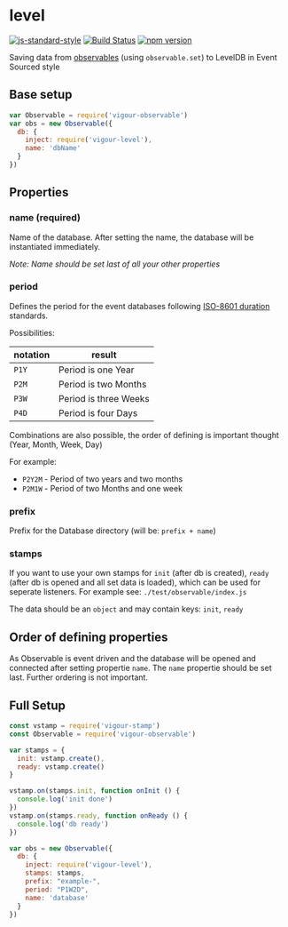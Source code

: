 # level
[![js-standard-style](https://img.shields.io/badge/code%20style-standard-brightgreen.svg)](http://standardjs.com/)
[![Build Status](https://travis-ci.org/vigour-io/level.svg?branch=master)](https://travis-ci.org/vigour-io/level)
[![npm version](https://badge.fury.io/js/vigour-level.svg)](https://badge.fury.io/js/vigour-level)

Saving data from [observables](https://github.com/vigour-io/observable) (using `observable.set`) to LevelDB in Event Sourced style

## Base setup

```javascript
var Observable = require('vigour-observable')
var obs = new Observable({
  db: {
    inject: require('vigour-level'),
    name: 'dbName'
  }
})
```

## Properties

### name (required)

Name of the database. After setting the name, the database will be instantiated immediately.

_Note: Name should be set last of all your other properties_

### period

Defines the period for the event databases following [ISO-8601 duration](https://en.wikipedia.org/wiki/ISO_8601#Durations) standards.

Possibilities:

| notation | result |
| -------- | ------ |
| `P1Y` | Period is one Year |
| `P2M` | Period is two Months |
| `P3W` | Period is three Weeks |
| `P4D` | Period is four Days |

Combinations are also possible, the order of defining is important thought (Year, Month, Week, Day)

For example:

- `P2Y2M` - Period of two years and two months
- `P2M1W` - Period of two Months and one week

### prefix

Prefix for the Database directory (will be: `prefix + name`)

### stamps

If you want to use your own stamps for `init` (after db is created), `ready` (after db is opened and all set data is loaded), which can be used for seperate listeners. For example see: `./test/observable/index.js`

The data should be an `object` and may contain keys: `init`, `ready`

## Order of defining properties

As Observable is event driven and the database will be opened and connected after setting propertie `name`. The `name` propertie should be set last.
Further ordering is not important.

## Full Setup

```javascript
const vstamp = require('vigour-stamp')
const Observable = require('vigour-observable')

var stamps = {
  init: vstamp.create(),
  ready: vstamp.create()
}

vstamp.on(stamps.init, function onInit () {
  console.log('init done')
})
vstamp.on(stamps.ready, function onReady () {
  console.log('db ready')
})

var obs = new Observable({
  db: {
    inject: require('vigour-level'),
    stamps: stamps,
    prefix: "example-",
    period: "P1W2D",
    name: 'database'
  }
})
```

